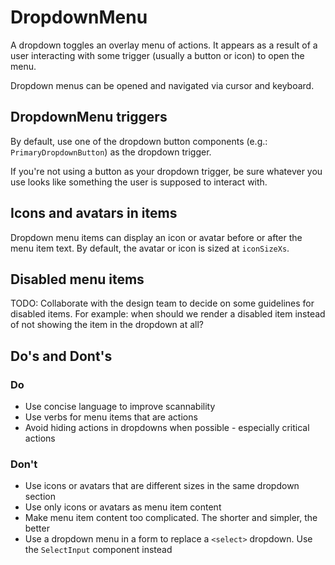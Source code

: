 # DropdownMenu

A dropdown toggles an overlay menu of actions. It appears as a result of a user interacting with some trigger (usually a button or icon) to open the menu.

Dropdown menus can be opened and navigated via cursor and keyboard.

## DropdownMenu triggers
By default, use one of the dropdown button components (e.g.: `PrimaryDropdownButton`) as the dropdown trigger.

If you're not using a button as your dropdown trigger, be sure whatever you use looks like something the user is supposed to interact with.

## Icons and avatars in items
Dropdown menu items can display an icon or avatar before or after the menu item text. By default, the avatar or icon is sized at `iconSizeXs`.

## Disabled menu items
TODO: Collaborate with the design team to decide on some guidelines for disabled items. For example: when should we render a disabled item instead of not showing the item in the dropdown at all?

## Do's and Dont's

### Do
- Use concise language to improve scannability
- Use verbs for menu items that are actions
- Avoid hiding actions in dropdowns when possible - especially critical actions

### Don't
- Use icons or avatars that are different sizes in the same dropdown section
- Use only icons or avatars as menu item content
- Make menu item content too complicated. The shorter and simpler, the better
- Use a dropdown menu in a form to replace a `<select>` dropdown. Use the `SelectInput` component instead
